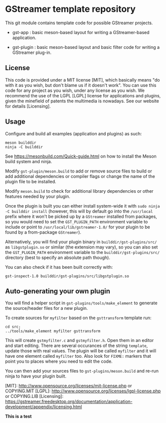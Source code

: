 # GStreamer template repository

This git module contains template code for possible GStreamer projects.

* gst-app :
  basic meson-based layout for writing a GStreamer-based application.

* gst-plugin :
  basic meson-based layout and basic filter code for writing a GStreamer plug-in.

## License

This code is provided under a MIT license [MIT], which basically means "do
with it as you wish, but don't blame us if it doesn't work". You can use
this code for any project as you wish, under any license as you wish. We
recommend the use of the LGPL [LGPL] license for applications and plugins,
given the minefield of patents the multimedia is nowadays. See our website
for details [Licensing].

## Usage

Configure and build all examples (application and plugins) as such:

    meson builddir
    ninja -C builddir

See <https://mesonbuild.com/Quick-guide.html> on how to install the Meson
build system and ninja.

Modify `gst-plugin/meson.build` to add or remove source files to build or
add additional dependencies or compiler flags or change the name of the
plugin file to be installed.

Modify `meson.build` to check for additional library dependencies
or other features needed by your plugin.

Once the plugin is built you can either install system-wide it with `sudo ninja
-C builddir install` (however, this will by default go into the `/usr/local`
prefix where it won't be picked up by a `GStreamer` installed from packages, so
you would need to set the `GST_PLUGIN_PATH` environment variable to include or
point to `/usr/local/lib/gstreamer-1.0/` for your plugin to be found by a
from-package `GStreamer`).

Alternatively, you will find your plugin binary in `builddir/gst-plugins/src/`
as `libgstplugin.so` or similar (the extension may vary), so you can also set
the `GST_PLUGIN_PATH` environment variable to the `builddir/gst-plugins/src/`
directory (best to specify an absolute path though).

You can also check if it has been built correctly with:

    gst-inspect-1.0 builddir/gst-plugins/src/libgstplugin.so

## Auto-generating your own plugin

You will find a helper script in `gst-plugins/tools/make_element` to generate
the source/header files for a new plugin.

To create sources for `myfilter` based on the `gsttransform` template run:

``` shell
cd src;
../tools/make_element myfilter gsttransform
```

This will create `gstmyfilter.c` and `gstmyfilter.h`. Open them in an editor and
start editing. There are several occurances of the string `template`, update
those with real values. The plugin will be called `myfilter` and it will have
one element called `myfilter` too. Also look for `FIXME:` markers that point you
to places where you need to edit the code.

You can then add your sources files to `gst-plugins/meson.build` and re-run
ninja to have your plugin built.


[MIT]: http://www.opensource.org/licenses/mit-license.php or COPYING.MIT
[LGPL]: http://www.opensource.org/licenses/lgpl-license.php or COPYING.LIB
[Licensing]: https://gstreamer.freedesktop.org/documentation/application-development/appendix/licensing.html

**This is a test**
